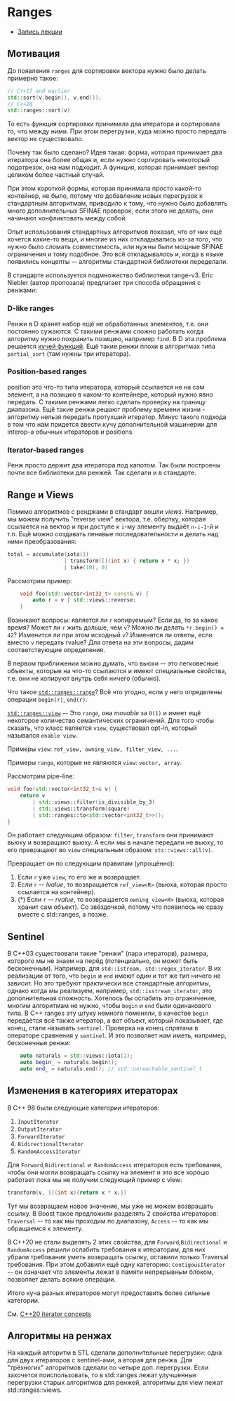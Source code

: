 # Ranges

- [Запись лекции](https://youtu.be/l9RHsi9tFtE)

## Мотивация
До появления ```ranges``` для сортировки вектора нужно было делать примерно такое:
```c++
// C++17 and earlier
std::sort(v.begin(), v.end());
// C++20
std::ranges::sort(v)
```
То есть функция сортировки принимала два итератора и сортировала то, что между ними. 
При этом перегрузки, куда можно просто передать вектор не существовало.

Почему так было сделано? Идея такая: форма, которая принимает два итератора она более общая и, 
если нужно сортировать некоторый подотрезок, она нам подходит. 
А функция, которая принимает вектор целиком более частный случай. 

При этом короткой формы, которая принимала просто какой-то контейнер, не было, потому что добавление новых перегрузок к стандартным алгоритмам,
приводило к тому, что нужно было добавлять много дополнительных SFINAE проверок, если этого не делать, они начинают конфликтовать между собой.

Опыт использования стандартных алгоритмов показал, что от них ещё хочется какие-то вещи, и многие из них откладывались из-за того,
что нужно было сломать совместимость, или нужны были мощные SFINAE ограничения и тому подобное. Это всё откладывалось и, 
когда в языке появились концепты -- алгоритмы стандартной библиотеки переделали.

В стандарте используется подмножество библиотеки range-v3.
Eric Niebler (автор пропозала) предлагает три способа обращения с ренжами:

### D-like ranges
Ренжи в D хранят набор ещё не обработанных элементов, т.е. они постоянно
сужаются. С такими ренжами сложно работать когда алгоритму нужно похранить
позицию, например `find`. В D эта проблема решается [кучей
функций](https://dlang.org/phobos/std_algorithm_searching.html#.findSplit).
Ещё такие ренжи плохи в алгоритмах типа `partial_sort` (там нужны три
итератора).

### Position-based ranges
position это что-то типа итератора, который ссылается не на сам элемент, а на
позицию в каком-то контейнере, который нужно явно передать. С такими ренжами
легко сделать проверку на границу диапазона. Ещё такие ренжи решают проблему
времени жизни - алгоритму нельзя передать протухший итератор. Минус такого
подхода в том что нам придется ввести кучу дополнительной машинерии для
interop-а обычных итераторов и positions.

### Iterator-based ranges
Ренж просто держит два итератора под капотом. Так были построены почти все
библиотеки для ренжей. Так сделали и в стандарте.


## Range и Views
Помимо алгоритмов с ренджами в стандарт вошли *views*. Например, мы можем
получить "reverse view" вектора, т.е. обертку, которая ссылается на вектор и при
доступе к `i`-му элементу выдаёт `n-i-1`-й и т.п. Ещё можно создавать ленивые
последовательности и делать над ними преобразования:
```c++
total = accumulate(iota(1)
                  | transform([](int x) { return x * x; })
                  | take(10), 0)
```

Рассмотрим пример:
```c++
    void foo(std::vector<int32_t> const& v) {
        auto r = v | std::views::reverse;
    }
```

Возникают вопросы: является ли `r` копируемым? Если да, то за какое время? Может ли `r` жить дольше, чем `v`?
Можно ли делать `*r.begin() = 42`? Изменится ли при этом исходный `v`? Изменятся ли ответы,
если вместо `v` передать rvalue? Для ответа на эти вопросы, дадим соответствующие определения.

В первом приближении можно думать, что вьюхи -- это легковесные объекты, которые на что-то ссылаются и имеют специальные свойства, т.е. они не копируют внутрь себя ничего (обычно). 

Что такое [`std::ranges::range`](https://en.cppreference.com/w/cpp/ranges/range)? Всё что угодно, если у него определены операции `begin(r)`, `end(r)`.

[`std::ranges::view`](https://en.cppreference.com/w/cpp/ranges/view) -- Это `range`, она *movable* за `O(1)` и имеет ещё некоторое количество семантических ограничений. Для того чтобы сказать, что класс является `view`, существовал
opt-in, который назывался `enable view`.

Примеры `view`: `ref_view, owning_view, filter_view, ...`.

Примеры `range`, которые не являются `view`: `vector, array`.

Рассмотрим pipe-line:
```c++
void foo(std::vector<int32_t>& v) {
    return v 
        | std::views::filter(is_divisible_by_3) 
        | std::views::transform(square)
        | std::ranges::to<std::vector<int32_t>>();
}
```

Он работает следующим образом: `filter`, `transform` они принимают вьюху и возвращают вьюху. А если мы в начале передали не вьюху,
то его превращают во `view` специальным образом: `sts::views::all(v)`. 

Превращает он по следующим правилам (упрощённо): 

1. Если `r` уже `view`, то его же и возвращает. 
2. Если `r` -- *lvalue*, то возвращается `ref_view<R>` (вьюха, которая просто ссылается на контейнер).
3. (*) Если `r` -- *rvalue*, то возвращается `owning_view<R>` (вьюха, которая хранит сам объект). Со звёздочкой, потому что появилось не сразу вместе с std::ranges, а позже.


## Sentinel
В C++03 существовали такие "ренжи" (пара итераторв), размера, которого мы не знаем на перёд (потенциально, он может быть бесконечным).
Например, для `std::istream, std::regex_iterator`. В их реализации от того, что `begin` и `end` имеют один и тот же тип ничего не зависит.
Но это требуют практически все стандартные алгоритмы, однако когда мы реализуем, например, `std::isstream_iterator`, это дополнительная сложность.
Хотелось бы ослабить это ограничение, многим алгоритмам не нужно, чтобы `begin` и `end` были одинакового типа. 
В C++ ranges эту штуку немного поменяли, в качестве `begin` передаётся всё также итератор, а вот объект, который показывает, где конец,
стали называть `sentinel`. Проверка на конец спрятана в операторе сравнения у `sentinel`. И это позволяет нам иметь, например, бесконечные ренжи:

```c++
    auto naturals = std::views::iota(1);
    auto begin_ = naturals.begin();
    auto end_ = naturals.end(); // std::unreachable_sentinel_t
```


## Изменения в категориях итераторах

В С++ 98 были следующие категории итераторов: 

1. ```InputIterator```
2. ```OutputIterator```
3. ```ForwardIterator```
4. ```BidirectionalIterator```
5. ```RandomAccessIterator```

Для ```Forward```,```Bidirectional``` и``` RandomAccess``` итераторов есть требования, чтобы они могли возвращать ссылку на элемент и это все хорошо работает пока мы не получим следующий пример с view:

```c++
transform(v, [](int x){return x * x;})
```

Тут мы возвращаем новое значение, мы уже не можем возвращать ссылку. В Boost такое предложили разделять 2 свойства итераторов: ```Traversal``` -- то как мы проходим по диапазону, ```Access``` -- то как мы обращаемся к элементу.

В С++20 не стали выделять 2 этих свойства, для ```Forward```,```Bidirectional``` и``` RandomAccess``` решили ослабить требования к итераторам, для них убрали требования уметь возвращать ссылку, оставили только Traversal требования. При этом добавили ещё одну категорию: ```ContigousIterator``` -- он означает что элементы лежат в памяти непрерывным блоком, позволяет делать всякие операции.

Итого куча разных итераторов могут предоставить более сильные категории.

См. [C++20 iterator concepts](https://en.cppreference.com/w/cpp/iterator)

## Алгоритмы на ренжах
На каждый алгоритм в STL сделали дополнительные перегрузки: одна для
двух итераторов с sentinel-ами, а вторая для ренжа. Для "трёхногих" алгоритмов
сделали по четыре доп. перегрузки.
Если захочется поиспользовать, то в std::ranges лежат улучшенные перегрузки
старых алгоритмов для ренжей, алгоритмы для view лежат std::ranges::views.

